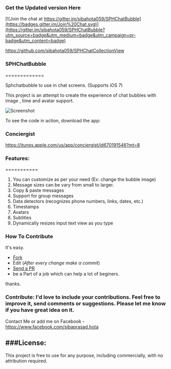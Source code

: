 
### Get the Updated version Here

[![Join the chat at https://gitter.im/sibahota059/SPHChatBubble](https://badges.gitter.im/Join%20Chat.svg)](https://gitter.im/sibahota059/SPHChatBubble?utm_source=badge&utm_medium=badge&utm_campaign=pr-badge&utm_content=badge)

https://github.com/sibahota059/SPHChatCollectionView



### SPHChatBubble
=============

Sphchatbubble to use in chat screens. (Supports iOS 7)


This project is an attempt to create the experience of chat bubbles with image , time and avatar support.

![Screenshot](/SampleScreen.PNG)

To see the code in action, download the app:

### Conciergist
https://itunes.apple.com/us/app/conciergist/id670191546?mt=8

### Features:
===========
1. You can customize as per your need (Ex: change the bubble image)
2. Message sizes can be vary from small to larger.
3. Copy & paste messages
4. Support for group messages
5. Data detectors (recognizes phone numbers, links, dates, etc.)
6. Timestamps
7. Avatars
8. Subtitles
9. Dynamically resizes input text view as you type

### How To Contribute
It's easy.
- [Fork](https://help.github.com/articles/fork-a-repo)
- Edit (*After every change make a commit*)
- [Send a PR](https://help.github.com/articles/using-pull-requests  )
- be a Part of a job which can help a lot of beginers.

thanks.

### Contribute: I'd love to include your contributions. Feel free to improve it, send comments or suggestions. Please let me know if you have great idea on it.
Contact Me or add me on Facebook - https://www.facebook.com/sibaprasad.hota

###License:
--------
This project is free to use for any purpose, including commercially, with no attribution required.
